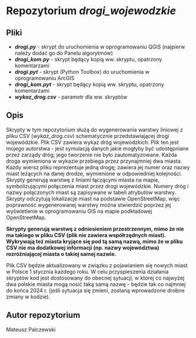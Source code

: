 # Repozytorium *drogi_wojewodzkie*

## Pliki

- ***drogi.py*** - skrypt do uruchomienia w oprogramowaniu QGIS (najpierw należy dodać go do Panelu algorytmów)
- ***drogi_kom.py*** - skrypt będący kopią ww. skryptu, opatrzony komentarzami
- ***drogi.pyt*** - skrypt (Python Toolbox) do uruchomienia w oprogramowaniu ArcGIS
- ***drogi_kom.pyt*** - skrypt będący kopią ww. skryptu, opatrzony komentarzami
- ***wykaz_drog.csv*** - parametr dla ww. skryptów

## Opis

Skrypty w tym repozytorium służą do wygenerowania warstwy liniowej z pliku CSV (*wykaz_drog.csv*) schematycznie przedstawiającej drogi wojewódzkie. Plik CSV zawiera wykaz dróg wojewódzkich. Plik ten jest mojego autorstwa - jest symulacją danych jakie mogłyby być udostępniane przez zarządy dróg; jego tworzenie nie było zautomatyzowane. Każda droga wymieniona w wykazie przebiega przez przynajmniej dwa miasta. Każdy wiersz pliku reprezentuje jedną drogę; zawiera jej numer oraz nazwy miast leżących na danej drodze, wymienione w odpowiedniej kolejności. Skrypty generują warstwę z liniami łączącymi miasta na mapie, symbolizującymi połączenia miast przez drogi wojewódzkie. Numery dróg i nazwy połączonych miast są zapisywane w tabeli atrybutów warstwy. Skrypty odczytują lokalizacje miast na podstawie OpenStreetMap, więc poprawność wygenerowanej warstwy można stwierdzić poprzez jej wyświetlenie w oprogramowaniu GIS na mapie podkładowej OpenStreetMap.

**Skrypty generują warstwę z odniesieniem przestrzennym, mimo że nie ma takiego w pliku CSV (plik nie zawiera współrzędnych miast). Wykrywają też miasta kryjące się pod tą samą nazwą, mimo że w pliku CSV nie ma dodatkowej informacji (np. nazwy województwa) rozróżniającej miasta o takiej samej nazwie.**

Plik CSV będzie aktualizowany w związku z pojawianiem się nowych miast w Polsce 1 stycznia każdego roku. W celu przyspieszenia działania skryptów kod jest dostosowany do obecnej sytuacji, w której co najwyżej dwa polskie miasta mogą nosić taką samą nazwę - będzie tak co najmniej do końca 2024 r. (jeśli sytuacja się zmieni, zostaną wprowadzone drobne zmiany w kodzie).

## Autor repozytorium

Mateusz Palczewski
